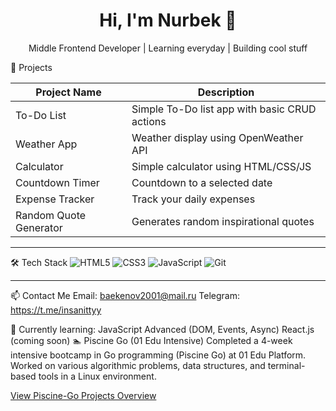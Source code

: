 <h1 align="center">Hi, I'm Nurbek 👋</h1>
<p align="center">Middle Frontend Developer | Learning everyday | Building cool stuff</p>



 🚀 Projects

| Project Name            | Description                                   |                                              
|-------------------------|-----------------------------------------------|
| To-Do List               | Simple To-Do list app with basic CRUD actions| 
| Weather App              | Weather display using OpenWeather API        | 
| Calculator               | Simple calculator using HTML/CSS/JS          | 
| Countdown Timer          | Countdown to a selected date                 | 
| Expense Tracker          | Track your daily expenses                    | 
| Random Quote Generator   | Generates random inspirational quotes        | 

---

 🛠️ Tech Stack
![HTML5](https://img.shields.io/badge/HTML5-E34F26?style=for-the-badge&logo=html5&logoColor=white)
![CSS3](https://img.shields.io/badge/CSS3-1572B6?style=for-the-badge&logo=css3&logoColor=white)
![JavaScript](https://img.shields.io/badge/JavaScript-F7DF1E?style=for-the-badge&logo=javascript&logoColor=black)
![Git](https://img.shields.io/badge/Git-F05032?style=for-the-badge&logo=git&logoColor=white)

---

📫 Contact Me
 Email: baekenov2001@mail.ru
 Telegram: https://t.me/insanittyy



 🌱 Currently learning:
JavaScript Advanced (DOM, Events, Async)
  React.js (coming soon)
  🏊 Piscine Go (01 Edu Intensive)
Completed a 4-week intensive bootcamp in Go programming (Piscine Go) at 01 Edu Platform.
Worked on various algorithmic problems, data structures, and terminal-based tools in a Linux environment.

[View Piscine-Go Projects Overview](https://01yessenov.yu.edu.kz/git/nbayeken)
